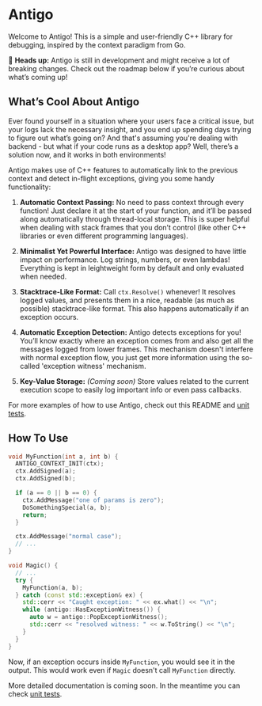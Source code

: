 # Antigo

Welcome to Antigo! This is a simple and user-friendly C++ library for debugging, inspired by the context paradigm from Go.

🚧 **Heads up:** Antigo is still in development and might receive a lot of breaking changes. Check out the roadmap below if you’re curious about what’s coming up!

## What’s Cool About Antigo

Ever found yourself in a situation where your users face a critical issue, but your logs lack the necessary insight, and you end up spending days trying to figure out what’s going on? And that's assuming you're dealing with backend - but what if your code runs as a desktop app? Well, there’s a solution now, and it works in both environments!

Antigo makes use of C++ features to automatically link to the previous context and detect in-flight exceptions, giving you some handy functionality:

1. **Automatic Context Passing:** No need to pass context through every function! Just declare it at the start of your function, and it’ll be passed along automatically through thread-local storage. This is super helpful when dealing with stack frames that you don’t control (like other C++ libraries or even different programming languages).

2. **Minimalist Yet Powerful Interface:** Antigo was designed to have little impact on performance. Log strings, numbers, or even lambdas! Everything is kept in leightweight form by default and only evaluated when needed.

3. **Stacktrace-Like Format:** Call `ctx.Resolve()` whenever! It resolves logged values, and presents them in a nice, readable (as much as possible) stacktrace-like format. This also happens automatically if an exception occurs.

4. **Automatic Exception Detection:** Antigo detects exceptions for you! You’ll know exactly where an exception comes from and also get all the messages logged from lower frames. This mechanism doesn't interfere with normal exception flow, you just get more information using the so-called 'exception witness' mechanism.

5. **Key-Value Storage:** _(Coming soon)_ Store values related to the current execution scope to easily log important info or even pass callbacks.

For more examples of how to use Antigo, check out this README and [unit tests](https://github.com/nic11/antigo/blob/master/unit/src/ContextTest.cpp).

## How To Use

```cpp
void MyFunction(int a, int b) {
  ANTIGO_CONTEXT_INIT(ctx);
  ctx.AddSigned(a);
  ctx.AddSigned(b);

  if (a == 0 || b == 0) {
    ctx.AddMessage("one of params is zero");
    DoSomethingSpecial(a, b);
    return;
  }

  ctx.AddMessage("normal case");
  // ...
}

void Magic() {
  // ...
  try {
    MyFunction(a, b);
  } catch (const std::exception& ex) {
    std::cerr << "Caught exception: " << ex.what() << "\n";
    while (antigo::HasExceptionWitness()) {
      auto w = antigo::PopExceptionWitness();
      std::cerr << "resolved witness: " << w.ToString() << "\n";
    }
  }
}
```

Now, if an exception occurs inside `MyFunction`, you would see it in the output. This would work even if `Magic` doesn't call `MyFunction` directly.

More detailed documentation is coming soon. In the meantime you can check [unit tests](https://github.com/nic11/antigo/blob/master/unit/src/ContextTest.cpp).
